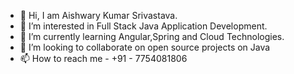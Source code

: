 - 👋 Hi, I am Aishwary Kumar Srivastava.
- 👀 I’m interested in Full Stack Java Application Development.
- 🌱 I’m currently learning Angular,Spring and Cloud Technologies.
- 💞️ I’m looking to collaborate on open source projects on Java
- 📫 How to reach me - +91 - 7754081806

<!---
aishwary24/aishwary24 is a ✨ special ✨ repository because its `README.md` (this file) appears on your GitHub profile.
You can click the Preview link to take a look at your changes.
--->
